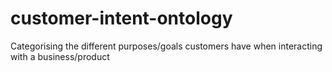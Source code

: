 # customer-intent-ontology
Categorising the different purposes/goals customers have when interacting with a business/product